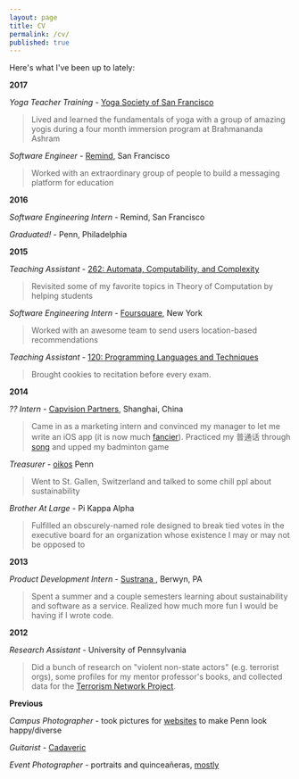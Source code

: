 ```yaml
---
layout: page
title: CV
permalink: /cv/
published: true
---
```


Here's what I've been up to lately:

__2017__

_Yoga Teacher Training_ - [Yoga Society of San Francisco](http://yogasocietysanfrancisco.com/)

> Lived and learned the fundamentals of yoga with a group of amazing yogis during a four month immersion program at Brahmananda Ashram

_Software Engineer_ - [Remind](https://www.remind.com/), San Francisco

> Worked with an extraordinary group of people to build a messaging platform for education

__2016__

_Software Engineering Intern_ - Remind, San Francisco

_Graduated!_ - Penn, Philadelphia

__2015__

_Teaching Assistant_ - [262: Automata, Computability, and Complexity](https://www.seas.upenn.edu/~cse262/)

> Revisited some of my favorite topics in Theory of Computation by helping students

_Software Engineering Intern_ - [Foursquare](https://foursquare.com/about), New York

> Worked with an awesome team to send users location-based recommendations

_Teaching Assistant_ - [120: Programming Languages and Techniques](https://www.seas.upenn.edu/~cis120/current/)

> Brought cookies to recitation before every exam.

__2014__    

_?? Intern_ - [Capvision Partners](https://www.capvision.com/home/about_us), Shanghai, China

> Came in as a marketing intern and convinced my manager to let me write an iOS app (it is now much [fancier](https://www.capvision.com/app/download/)). Practiced my 普通话 through [song](https://www.youtube.com/watch?v=uDyo6IAnbVY) and upped my badminton game

_Treasurer_ - [oikos](https://oikos-international.org/) Penn

> Went to St. Gallen, Switzerland and talked to some chill ppl about sustainability

_Brother At Large_ -  Pi Kappa Alpha

> Fulfilled an obscurely-named role designed to break tied votes in the executive board for an organization whose existence I may or may not be opposed to

__2013__

_Product Development Intern_ - [Sustrana ](http://www.sustrana.com/about/), Berwyn, PA

> Spent a summer and a couple semesters learning about sustainability and software as a service. Realized how much more fun I would be having if I wrote code.

__2012__

_Research Assistant_ - University of Pennsylvania

> Did a bunch of research on "violent non-state actors" (e.g. terrorist orgs), some profiles for my mentor professor's books, and collected data for the [Terrorism Network Project](http://fordschool.umich.edu/news/2012/mapping-terror-understanding-terrorist-networks-and-alliances).

__Previous__

_Campus Photographer_ - took pictures for [websites](http://www.vpul.upenn.edu/) to make Penn look happy/diverse

_Guitarist_ - [Cadaveric](https://www.reverbnation.com/cadaveric)

_Event Photographer_ - portraits and quinceañeras, [mostly](https://www.flickr.com/photos/derickophoto/)
